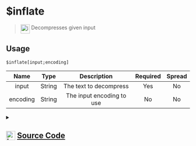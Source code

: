 # $inflate
> <img align="top" src="https://upload.wikimedia.org/wikipedia/commons/thumb/e/e4/Infobox_info_icon.svg/160px-Infobox_info_icon.svg.png?20150409153300" alt="image" width="25" height="auto"> Decompresses given input
## Usage
```
$inflate[input;encoding]
```
| Name | Type | Description | Required | Spread
| :---: | :---: | :---: | :---: | :---: |
input | String | The text to decompress | Yes | No
encoding | String | The input encoding to use | No | No
<details>
<summary>
    
## <img align="top" src="https://cdn4.iconfinder.com/data/icons/iconsimple-logotypes/512/github-512.png" alt="image" width="25" height="auto">  [Source Code](https://github.com/tryforge/ForgeScript-V2/blob/main/src/native/inflate.ts)
    
</summary>
    
```ts
import { deflateSync, inflateSync } from "zlib"
import { ArgType, NativeFunction, Return } from "../structures"

export default new NativeFunction({
    name: "$inflate",
    version: "1.2.0",
    description: "Decompresses given input",
    unwrap: true,
    brackets: true,
    args: [
        {
            name: "input",
            description: "The text to decompress",
            type: ArgType.String,
            rest: false,
            required: true
        },
        {
            name: "encoding",
            rest: false,
            required: false,
            description: "The input encoding to use",
            type: ArgType.String
        }
    ],
    execute(ctx, [ input, enc ]) {
        return Return.success(inflateSync(Buffer.from(input, (enc ?? "hex") as BufferEncoding)).toString("utf-8"))
    },
})
```
    
</details>